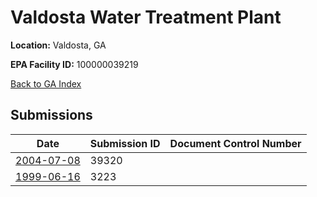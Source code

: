 # Valdosta Water Treatment Plant

**Location:** Valdosta, GA

**EPA Facility ID:** 100000039219

[Back to GA Index](../../index.md)

## Submissions

| Date | Submission ID | Document Control Number |
|------|--------------|-------------------------|
| [2004-07-08](submissions/39320.md) | 39320 |  |
| [1999-06-16](submissions/3223.md) | 3223 |  |
